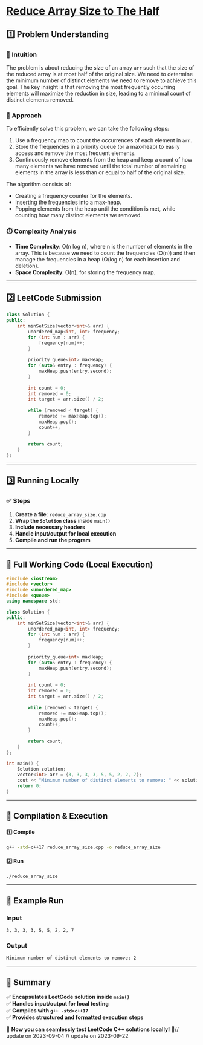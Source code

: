 # **[Reduce Array Size to The Half](https://leetcode.com/problems/reduce-array-size-to-the-half/description/)**  

## **1️⃣ Problem Understanding**  
### **📌 Intuition**  
The problem is about reducing the size of an array `arr` such that the size of the reduced array is at most half of the original size. We need to determine the minimum number of distinct elements we need to remove to achieve this goal. The key insight is that removing the most frequently occurring elements will maximize the reduction in size, leading to a minimal count of distinct elements removed.  

### **🚀 Approach**  
To efficiently solve this problem, we can take the following steps:
1. Use a frequency map to count the occurrences of each element in `arr`.
2. Store the frequencies in a priority queue (or a max-heap) to easily access and remove the most frequent elements.
3. Continuously remove elements from the heap and keep a count of how many elements we have removed until the total number of remaining elements in the array is less than or equal to half of the original size.

The algorithm consists of:
- Creating a frequency counter for the elements.
- Inserting the frequencies into a max-heap.
- Popping elements from the heap until the condition is met, while counting how many distinct elements we removed.

### **⏱️ Complexity Analysis**  
- **Time Complexity**: O(n log n), where n is the number of elements in the array. This is because we need to count the frequencies (O(n)) and then manage the frequencies in a heap (O(log n) for each insertion and deletion).
- **Space Complexity**: O(n), for storing the frequency map.

---  

## **2️⃣ LeetCode Submission**  
```cpp
class Solution {
public:
    int minSetSize(vector<int>& arr) {
        unordered_map<int, int> frequency;
        for (int num : arr) {
            frequency[num]++;
        }
        
        priority_queue<int> maxHeap;
        for (auto& entry : frequency) {
            maxHeap.push(entry.second);
        }
        
        int count = 0;
        int removed = 0;
        int target = arr.size() / 2;
        
        while (removed < target) {
            removed += maxHeap.top();
            maxHeap.pop();
            count++;
        }
        
        return count;
    }
};  
```  

---  

## **3️⃣ Running Locally**  
### **✅ Steps**  
1. **Create a file**: `reduce_array_size.cpp`  
2. **Wrap the `Solution` class** inside `main()`  
3. **Include necessary headers**  
4. **Handle input/output for local execution**  
5. **Compile and run the program**  

---  

## **📝 Full Working Code (Local Execution)**  
```cpp
#include <iostream>
#include <vector>
#include <unordered_map>
#include <queue>
using namespace std;

class Solution {
public:
    int minSetSize(vector<int>& arr) {
        unordered_map<int, int> frequency;
        for (int num : arr) {
            frequency[num]++;
        }
        
        priority_queue<int> maxHeap;
        for (auto& entry : frequency) {
            maxHeap.push(entry.second);
        }
        
        int count = 0;
        int removed = 0;
        int target = arr.size() / 2;
        
        while (removed < target) {
            removed += maxHeap.top();
            maxHeap.pop();
            count++;
        }
        
        return count;
    }
};

int main() {
    Solution solution;
    vector<int> arr = {3, 3, 3, 3, 5, 5, 2, 2, 7};
    cout << "Minimum number of distinct elements to remove: " << solution.minSetSize(arr) << endl;
    return 0;
}  
```  

---  

## **🔧 Compilation & Execution**  
#### **1️⃣ Compile**  
```bash
g++ -std=c++17 reduce_array_size.cpp -o reduce_array_size
```  

#### **2️⃣ Run**  
```bash
./reduce_array_size
```  

---  

## **🎯 Example Run**  
### **Input**  
```
3, 3, 3, 3, 5, 5, 2, 2, 7
```  
### **Output**  
```
Minimum number of distinct elements to remove: 2
```  

---  

## **📌 Summary**  
✅ **Encapsulates LeetCode solution inside `main()`**  
✅ **Handles input/output for local testing**  
✅ **Compiles with `g++ -std=c++17`**  
✅ **Provides structured and formatted execution steps**  

🚀 **Now you can seamlessly test LeetCode C++ solutions locally!** 🚀// update on 2023-09-04
// update on 2023-09-22
